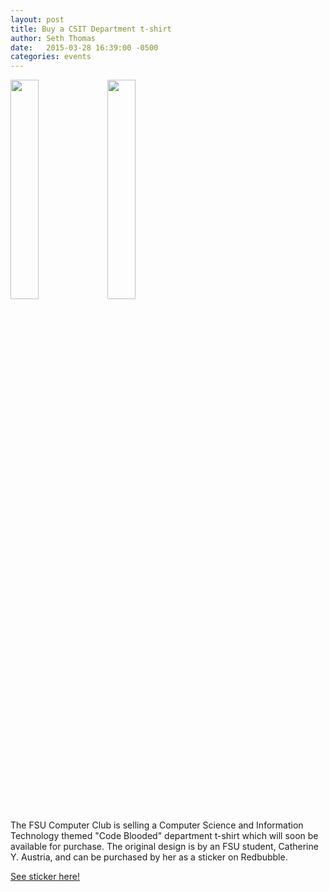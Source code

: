 ```yaml
---
layout: post
title: Buy a CSIT Department t-shirt 
author: Seth Thomas
date:   2015-03-28 16:39:00 -0500
categories: events
---
```

<img src="{{'/images/zazzlecodeb.png' | prepend: site.baseurl }}" width="30%">
<img src="{{'/images/cbbrand.png' | prepend: site.baseurl }}" width="30%">

The FSU Computer Club is selling a Computer Science and Information Technology
themed "Code Blooded" department t-shirt which will soon be available for
purchase.  The original design is by an FSU student, Catherine Y. Austria, and
can be purchased by her as a sticker on Redbubble.

[See sticker here!](http://goo.gl/P88z8l)

